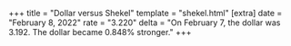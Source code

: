 +++
title = "Dollar versus Shekel"
template = "shekel.html"
[extra]
date = "February  8, 2022"
rate = "3.220"
delta = "On February  7, the dollar was 3.192. The dollar became 0.848% stronger."
+++
